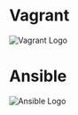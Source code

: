 # Vagrant

![Vagrant Logo](http://i.imgur.com/W65dAcT.png)

# Ansible
![Ansible Logo](https://www.elastic.co/assets/blt7d4b601f08230c08/ansible-720-420.png)
